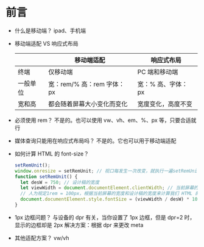 # 前言

- 什么是移动端？
  ipad、手机端

- 移动端适配 VS 响应式布局

  |          | 移动端适配                 | 响应式布局         |
  | -------- | -------------------------- | ------------------ |
  | 终端     | 仅移动端                   | PC 端和移动端      |
  | 一般单位 | 宽：rem/% 高：rem 字体：px | 宽：% 高、字体：px |
  | 宽和高   | 都会随着屏幕大小变化而变化 | 宽度变化，高度不变 |

- 必须使用 rem？
  不是的。也可以使用 vw、vh、em、%、px 等，只要合适就行

- 媒体查询只能用在响应式布局吗？
  不是的。它也可以用于移动端适配

- 如何计算 HTML 的 font-size？

  ```js
  setRemUnit();
  window.onresize = setRemUnit; // 视口每发生一次改变，就执行一遍setRemUnit函数
  function setRemUnit() {
    let desW = 750; // 设计稿的宽度
    let viewWidth = document.documentElement.clientWidth; // 当前屏幕的宽度
    // 人为规定1rem = 100px，根据当前屏幕的宽度和设计稿的宽度来计算我们 HTML 的 font-size 值
    document.documentElement.style.fontSize = (viewWidth / desW) * 100 + 'px';
  }
  ```

- 1px 边框问题？
  与设备的 dpr 有关，当你设置了 1px 边框，但是 dpr=2 时，显示的边框却是 2px
  解决方案：根据 dpr 来更改 meta

- 其他适配方案？
  vw/vh

